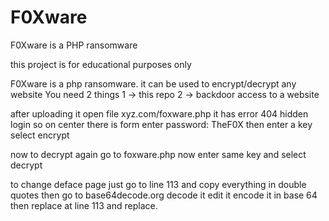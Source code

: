 # F0Xware
F0Xware is a PHP ransomware 



this project is for educational purposes only 

F0Xware is a php ransomware.
it can be used to encrypt/decrypt any website
You need 2 things
1 -> this repo
2 -> backdoor access to a website 

after uploading it open file
xyz.com/foxware.php 
it has error 404 hidden login so on center there is form enter password: TheF0X
then enter a key select encrypt 

now to decrypt again go to foxware.php
now enter same key and select decrypt

to change deface page just go to line 113 and copy everything in double quotes
then go to base64decode.org decode it edit it encode it in base 64 
then replace at line 113 and replace.



